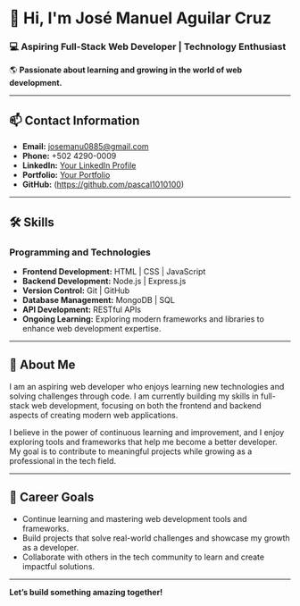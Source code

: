 # 👋 Hi, I'm José Manuel Aguilar Cruz  
### 💻 Aspiring Full-Stack Web Developer | Technology Enthusiast  

🌎 **Passionate about learning and growing in the world of web development.**  

---

## 📫 Contact Information  
- **Email:** josemanu0885@gmail.com  
- **Phone:** +502 4290-0009  
- **LinkedIn:** [Your LinkedIn Profile](https://linkedin.com/in/your-profile)  
- **Portfolio:** [Your Portfolio](https://yourportfolio.com)  
- **GitHub:** (https://github.com/pascal1010100) 

---

## 🛠️ Skills  

### **Programming and Technologies**  
- **Frontend Development:** HTML | CSS | JavaScript  
- **Backend Development:** Node.js | Express.js  
- **Version Control:** Git | GitHub  
- **Database Management:** MongoDB | SQL  
- **API Development:** RESTful APIs  
- **Ongoing Learning:** Exploring modern frameworks and libraries to enhance web development expertise.  

---

## 🌟 About Me  
I am an aspiring web developer who enjoys learning new technologies and solving challenges through code. I am currently building my skills in full-stack web development, focusing on both the frontend and backend aspects of creating modern web applications.  

I believe in the power of continuous learning and improvement, and I enjoy exploring tools and frameworks that help me become a better developer. My goal is to contribute to meaningful projects while growing as a professional in the tech field.  

---


## 🎯 Career Goals  
- Continue learning and mastering web development tools and frameworks.  
- Build projects that solve real-world challenges and showcase my growth as a developer.  
- Collaborate with others in the tech community to learn and create impactful solutions.  

---

**Let’s build something amazing together!**  
